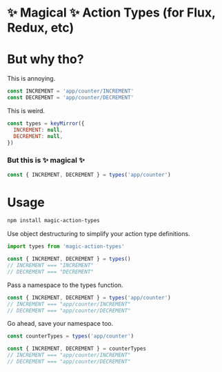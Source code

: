 # :sparkles: Magical :sparkles: Action Types (for Flux, Redux, etc)

# But why tho?

This is annoying.

```js
const INCREMENT = 'app/counter/INCREMENT'
const DECREMENT = 'app/counter/DECREMENT'
```

This is weird.

```js
const types = keyMirror({
  INCREMENT: null,
  DECREMENT: null,
})
```

### But this is :sparkles: magical :sparkles:

```js
const { INCREMENT, DECREMENT } = types('app/counter')
```

# Usage
```bash
npm install magic-action-types
```

Use object destructuring to simplify your action type definitions.

```js
import types from 'magic-action-types'

const { INCREMENT, DECREMENT } = types()
// INCREMENT === "INCREMENT"
// DECREMENT === "DECREMENT"
```

Pass a namespace to the types function.

```js
const { INCREMENT, DECREMENT } = types('app/counter')
// INCREMENT === "app/counter/INCREMENT"
// DECREMENT === "app/counter/DECREMENT"
```

Go ahead, save your namespace too.

```js
const counterTypes = types('app/counter')

const { INCREMENT, DECREMENT } = counterTypes
// INCREMENT === "app/counter/INCREMENT"
// DECREMENT === "app/counter/DECREMENT"
```
